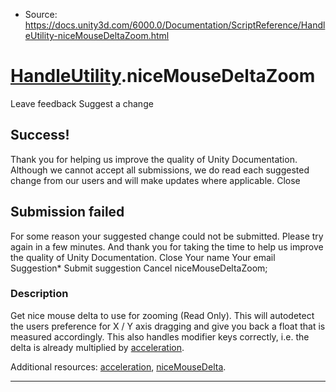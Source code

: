 * Source: https://docs.unity3d.com/6000.0/Documentation/ScriptReference/HandleUtility-niceMouseDeltaZoom.html

#  [HandleUtility](https://docs.unity3d.com/6000.0/Documentation/ScriptReference/HandleUtility.html).niceMouseDeltaZoom
Leave feedback
Suggest a change
## Success!
Thank you for helping us improve the quality of Unity Documentation. Although we cannot accept all submissions, we do read each suggested change from our users and will make updates where applicable.
Close
## Submission failed
For some reason your suggested change could not be submitted. Please <a>try again</a> in a few minutes. And thank you for taking the time to help us improve the quality of Unity Documentation.
Close
Your name Your email Suggestion* Submit suggestion
Cancel
niceMouseDeltaZoom; 
### Description
Get nice mouse delta to use for zooming (Read Only).
This will autodetect the users preference for X / Y axis dragging and give you back a float that is measured accordingly. This also handles modifier keys correctly, i.e. the delta is already multiplied by [acceleration](https://docs.unity3d.com/6000.0/Documentation/ScriptReference/HandleUtility-acceleration.html).  
  
Additional resources: [acceleration](https://docs.unity3d.com/6000.0/Documentation/ScriptReference/HandleUtility-acceleration.html), [niceMouseDelta](https://docs.unity3d.com/6000.0/Documentation/ScriptReference/HandleUtility-niceMouseDelta.html).
* * *
